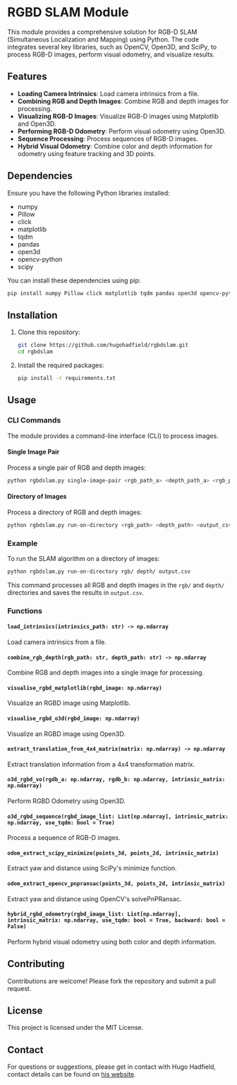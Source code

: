 # RGBD SLAM Module

This module provides a comprehensive solution for RGB-D SLAM (Simultaneous Localization and Mapping) using Python. The code integrates several key libraries, such as OpenCV, Open3D, and SciPy, to process RGB-D images, perform visual odometry, and visualize results.

## Features

- **Loading Camera Intrinsics**: Load camera intrinsics from a file.
- **Combining RGB and Depth Images**: Combine RGB and depth images for processing.
- **Visualizing RGB-D Images**: Visualize RGB-D images using Matplotlib and Open3D.
- **Performing RGB-D Odometry**: Perform visual odometry using Open3D.
- **Sequence Processing**: Process sequences of RGB-D images.
- **Hybrid Visual Odometry**: Combine color and depth information for odometry using feature tracking and 3D points.

## Dependencies

Ensure you have the following Python libraries installed:
- numpy
- Pillow
- click
- matplotlib
- tqdm
- pandas
- open3d
- opencv-python
- scipy

You can install these dependencies using pip:
```sh
pip install numpy Pillow click matplotlib tqdm pandas open3d opencv-python scipy
```

## Installation

1. Clone this repository:
    ```sh
    git clone https://github.com/hugohadfield/rgbdslam.git
    cd rgbdslam
    ```

2. Install the required packages:
    ```sh
    pip install -r requirements.txt
    ```

## Usage

### CLI Commands

The module provides a command-line interface (CLI) to process images.

#### Single Image Pair

Process a single pair of RGB and depth images:
```sh
python rgbdslam.py single-image-pair <rgb_path_a> <depth_path_a> <rgb_path_b> <depth_path_b>
```

#### Directory of Images

Process a directory of RGB and depth images:
```sh
python rgbdslam.py run-on-directory <rgb_path> <depth_path> <output_csv>
```

### Example

To run the SLAM algorithm on a directory of images:
```sh
python rgbdslam.py run-on-directory rgb/ depth/ output.csv
```

This command processes all RGB and depth images in the `rgb/` and `depth/` directories and saves the results in `output.csv`.

### Functions

#### `load_intrinsics(intrinsics_path: str) -> np.ndarray`

Load camera intrinsics from a file.

#### `combine_rgb_depth(rgb_path: str, depth_path: str) -> np.ndarray`

Combine RGB and depth images into a single image for processing.

#### `visualise_rgbd_matplotlib(rgbd_image: np.ndarray)`

Visualize an RGBD image using Matplotlib.

#### `visualise_rgbd_o3d(rgbd_image: np.ndarray)`

Visualize an RGBD image using Open3D.

#### `extract_translation_from_4x4_matrix(matrix: np.ndarray) -> np.ndarray`

Extract translation information from a 4x4 transformation matrix.

#### `o3d_rgbd_vo(rgdb_a: np.ndarray, rgdb_b: np.ndarray, intrinsic_matrix: np.ndarray)`

Perform RGBD Odometry using Open3D.

#### `o3d_rgbd_sequence(rgbd_image_list: List[np.ndarray], intrinsic_matrix: np.ndarray, use_tqdm: bool = True)`

Process a sequence of RGB-D images.

#### `odom_extract_scipy_minimize(points_3d, points_2d, intrinsic_matrix)`

Extract yaw and distance using SciPy's minimize function.

#### `odom_extract_opencv_pnpransac(points_3d, points_2d, intrinsic_matrix)`

Extract yaw and distance using OpenCV's solvePnPRansac.

#### `hybrid_rgbd_odometry(rgbd_image_list: List[np.ndarray], intrinsic_matrix: np.ndarray, use_tqdm: bool = True, backward: bool = False)`

Perform hybrid visual odometry using both color and depth information.

## Contributing

Contributions are welcome! Please fork the repository and submit a pull request.

## License

This project is licensed under the MIT License.

## Contact

For questions or suggestions, please get in contact with Hugo Hadfield, contact details can be found on [his website](https://hh409.user.srcf.net).


